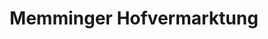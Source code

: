 ---
title: "Memminger Hofvermarktung"
url: /schoellnach/memminger-hofvermarktung/
shop: Hofladen
---